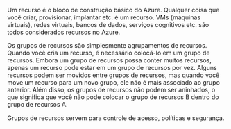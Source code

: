 Um recurso é o bloco de construção básico do Azure. Qualquer coisa que você criar, provisionar, implantar etc. é um recurso. VMs (máquinas virtuais), redes virtuais, bancos de dados, serviços cognitivos etc. são todos considerados recursos no Azure.

Os grupos de recursos são simplesmente agrupamentos de recursos. Quando você cria um recurso, é necessário colocá-lo em um grupo de recursos. Embora um grupo de recursos possa conter muitos recursos, apenas um recurso pode estar em um grupo de recursos por vez. Alguns recursos podem ser movidos entre grupos de recursos, mas quando você move um recurso para um novo grupo, ele não é mais associado ao grupo anterior. Além disso, os grupos de recursos não podem ser aninhados, o que significa que você não pode colocar o grupo de recursos B dentro do grupo de recursos A.

Grupos de recursos servem para controle de acesso, políticas e segurança.
